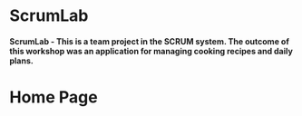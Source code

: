 # ScrumLab

#### ScrumLab - This is a team project in the SCRUM system. The outcome of this workshop was an application for managing cooking recipes and daily plans.

# Home Page
